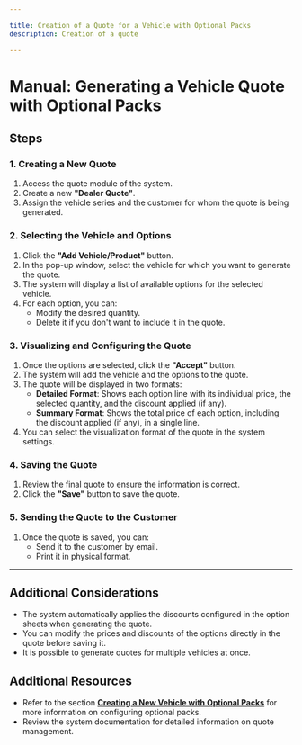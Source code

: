 ```yaml
---

title: Creation of a Quote for a Vehicle with Optional Packs  
description: Creation of a quote  

---
```


# Manual: Generating a Vehicle Quote with Optional Packs

## Steps

### 1. Creating a New Quote  
1. Access the quote module of the system.  
2. Create a new **"Dealer Quote"**.  
3. Assign the vehicle series and the customer for whom the quote is being generated.  

### 2. Selecting the Vehicle and Options  
1. Click the **"Add Vehicle/Product"** button.  
2. In the pop-up window, select the vehicle for which you want to generate the quote.  
3. The system will display a list of available options for the selected vehicle.  
4. For each option, you can:  
   - Modify the desired quantity.  
   - Delete it if you don't want to include it in the quote.  

### 3. Visualizing and Configuring the Quote  
1. Once the options are selected, click the **"Accept"** button.  
2. The system will add the vehicle and the options to the quote.  
3. The quote will be displayed in two formats:  
   - **Detailed Format**: Shows each option line with its individual price, the selected quantity, and the discount applied (if any).  
   - **Summary Format**: Shows the total price of each option, including the discount applied (if any), in a single line.  
4. You can select the visualization format of the quote in the system settings.  

### 4. Saving the Quote  
1. Review the final quote to ensure the information is correct.  
2. Click the **"Save"** button to save the quote.  

### 5. Sending the Quote to the Customer  
1. Once the quote is saved, you can:  
   - Send it to the customer by email.  
   - Print it in physical format.  

---

## Additional Considerations  
- The system automatically applies the discounts configured in the option sheets when generating the quote.  
- You can modify the prices and discounts of the options directly in the quote before saving it.  
- It is possible to generate quotes for multiple vehicles at once.  

## Additional Resources  
- Refer to the section **[Creating a New Vehicle with Optional Packs](/firstbudget/page7/)** for more information on configuring optional packs.  
- Review the system documentation for detailed information on quote management.
